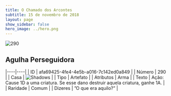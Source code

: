 ```yaml
---
title: O Chamado dos Arcontes
subtitle: 15 de novembro de 2018
layout: page
show_sidebar: false
hero_image: ../hero.png
---
```


![290](https://cdn.keyforgegame.com/media/card_front/pt/341_290_PQP9MHRG7W4H_pt.png)

## Agulha Perseguidora

|----|----|
| ID | afa69425-4fe4-4e5b-a016-7c142ed0a849 |
| Número | 290 |
| Casa | ![Shadows](https://archonarcana.com/images/thumb/e/ee/Shadows.png/22px-Shadows.png "Sombras") |
| Tipo | Artefato |
| Atributos | Arma |
| Texto | Ação: Cause 1D a uma criatura.  Se esse dano destruir aquela criatura, ganhe 1A. |
| Raridade | Comum |
| Dizeres | ”O que era aquilo?” |
